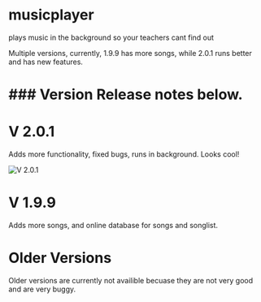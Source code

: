 # musicplayer
plays music in the background so your teachers cant find out

Multiple versions, currently, 1.9.9 has more songs, while 2.0.1 runs better and has new features.

# ### Version Release notes below. ###

# V 2.0.1

Adds more functionality, fixed bugs, runs in background. Looks cool!

![V 2.0.1](https://github.com/WhiteFire356/musicplayer/blob/master/2.0.1.pic.png)

# V 1.9.9

Adds more songs, and online database for songs and songlist.

# Older Versions

Older versions are currently not availible becuase they are not very good and are very buggy.
